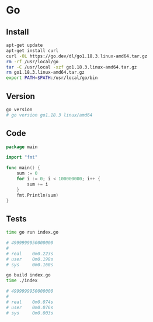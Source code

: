 # Go

## Install

```bash
apt-get update
apt-get install curl
curl -OL https://go.dev/dl/go1.18.3.linux-amd64.tar.gz
rm -rf /usr/local/go
tar -C /usr/local -xzf go1.18.3.linux-amd64.tar.gz
rm go1.18.3.linux-amd64.tar.gz
export PATH=$PATH:/usr/local/go/bin
```

## Version

```bash
go version
# go version go1.18.3 linux/amd64
```

## Code

```go
package main

import "fmt"

func main() {
	sum := 0
	for i := 0; i < 100000000; i++ {
		sum += i
	}
	fmt.Println(sum)
}
```

## Tests

```bash
time go run index.go

# 4999999950000000
#
# real    0m0.223s
# user    0m0.198s
# sys     0m0.160s
```

```bash
go build index.go
time ./index

# 4999999950000000
#
# real    0m0.074s
# user    0m0.076s
# sys     0m0.003s
```